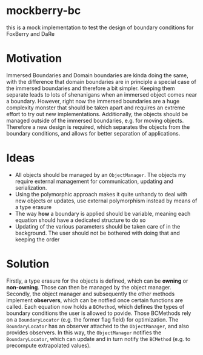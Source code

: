# mockberry-bc
this is a mock implementation to test the design of boundary conditions for FoxBerry and DaRe

# Motivation
Immersed Boundaries and Domain boundaries are kinda doing the same, with the difference that domain boundaries are in principle a special case of the immersed boundaries and therefore a bit simpler. Keeping them separate leads to lots of shenanigans when an immersed object comes near a boundary. However, right now the immersed boundaries are a huge complexity monster that should be taken apart and requires an extreme effort to try out new implementations. Additionally, the objects should be managed outside of the immersed boundaries, e.g. for moving objects. Therefore a new design is required, which separates the objects from the boundary conditions, and allows for better separation of applications.

# Ideas
- All objects should be managed by an `ObjectManager`. The objects my require external management for communication, updating and serialization.
- Using the polymorphic approach makes it quite unhandy to deal with new objects or updates, use external polymorphism instead by means of a type erasure
- The way **how** a boundary is applied should be variable, meaning each equation should have a dedicated structure to do so
- Updating of the various parameters should be taken care of in the background. The user should not be bothered with doing that and keeping the order

# Solution
Firstly, a type erasure for the objects is defined, which can be **owning** or **non-owning**. Those can then be managed by the object manager.
Secondly, the object manager and subsequently the other methods implement **observers**, which can be notfied once certain functions are called.
Each equation now holds a `BCMethod`, which defines the types of boundary conditions the user is allowed to povide. Those BCMethods rely on a `BoundaryLocator` (e.g. the former flag field) for optimization. The `BoundaryLocator` has an observer attached to the `ObjectManager`, and also provides observers. In this way, the `ObjectManager` notifies the `BoundaryLocator`, which can update and in turn notify the `BCMethod` (e.g. to precompute extrapolated values). 
